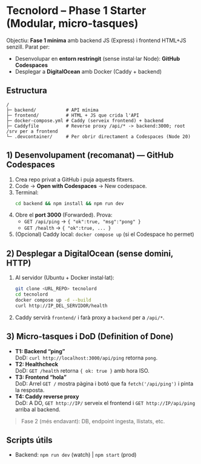 # Tecnolord – Phase 1 Starter (Modular, micro-tasques)

Objectiu: **Fase 1 mínima** amb backend JS (Express) i frontend HTML+JS senzill. Parat per:
- Desenvolupar en **entorn restringit** (sense instal·lar Node): **GitHub Codespaces**
- Desplegar a **DigitalOcean** amb Docker (Caddy + backend)

## Estructura
```
/
├─ backend/           # API mínima
├─ frontend/          # HTML + JS que crida l'API
├─ docker-compose.yml # Caddy (serveix frontend) + backend
├─ Caddyfile          # Reverse proxy /api/* -> backend:3000; root /srv per a frontend
└─ .devcontainer/     # Per obrir directament a Codespaces (Node 20)
```

## 1) Desenvolupament (recomanat) — GitHub Codespaces
1. Crea repo privat a GitHub i puja aquests fitxers.
2. Code → **Open with Codespaces** → New codespace.
3. Terminal:
   ```bash
   cd backend && npm install && npm run dev
   ```
4. Obre el **port 3000** (Forwarded). Prova:
   - `GET /api/ping` → `{ "ok":true, "msg":"pong" }`
   - `GET /health`   → `{ "ok":true, ... }`
5. (Opcional) Caddy local: `docker compose up` (si el Codespace ho permet)

## 2) Desplegar a DigitalOcean (sense domini, HTTP)
1. Al servidor (Ubuntu + Docker instal·lat):
   ```bash
   git clone <URL_REPO> tecnolord
   cd tecnolord
   docker compose up -d --build
   curl http://IP_DEL_SERVIDOR/health
   ```
2. Caddy servirà `frontend/` i farà proxy a `backend` per a `/api/*`.

## 3) Micro-tasques i DoD (Definition of Done)
- **T1: Backend “ping”**  
  DoD: `curl http://localhost:3000/api/ping` retorna `pong`.
- **T2: Healthcheck**  
  DoD: `GET /health` retorna `{ ok: true }` amb hora ISO.
- **T3: Frontend “hola”**  
  DoD: Arrel `GET /` mostra pàgina i botó que fa `fetch('/api/ping')` i pinta la resposta.
- **T4: Caddy reverse proxy**  
  DoD: A DO, `GET http://IP/` serveix el frontend i `GET http://IP/api/ping` arriba al backend.

> Fase 2 (més endavant): DB, endpoint ingesta, llistats, etc.

## Scripts útils
- Backend: `npm run dev` (watch) | `npm start` (prod)